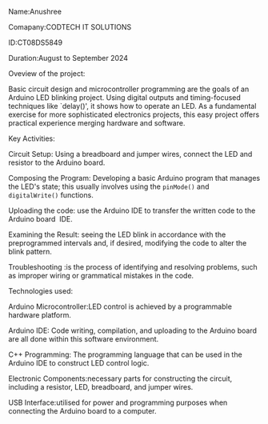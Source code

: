 Name:Anushree

Comapany:CODTECH IT SOLUTIONS

ID:CT08DS5849

Duration:August to September 2024


Oveview of the project:

Basic circuit design and microcontroller programming are the goals of an Arduino LED blinking project. Using digital outputs and timing-focused techniques like `delay()', it shows how to operate an LED. As a fundamental exercise for more sophisticated electronics projects, this easy project offers practical experience merging hardware and software.

Key Activities:

Circuit Setup: Using a breadboard and jumper wires, connect the LED and resistor to the Arduino board. 

Composing the Program: Developing a basic Arduino program that manages the LED's state; this usually involves using the `pinMode()` and `digitalWrite()` functions.

Uploading the code: use the Arduino IDE to transfer the written code to the Arduino board  IDE.

Examining the Result: seeing the LED blink in accordance with the preprogrammed intervals and, if desired, modifying the code to alter the blink pattern.

Troubleshooting :is the process of identifying and resolving problems, such as improper wiring or grammatical mistakes in the code.


Technologies used:

Arduino Microcontroller:LED control is achieved by a programmable hardware platform.

Arduino IDE: Code writing, compilation, and uploading to the Arduino board are all done within this software environment.

C++ Programming: The programming language that can be used in the Arduino IDE to construct LED control logic.

Electronic Components:necessary parts for constructing the circuit, including a resistor, LED, breadboard, and jumper wires.

USB Interface:utilised for power and programming purposes when connecting the Arduino board to a computer.

